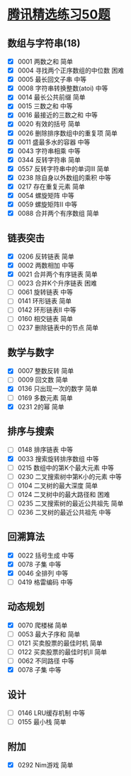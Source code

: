 # [腾讯精选练习50题](https://leetcode-cn.com/leetbook/read/tencent/x6zv4j/)

## 数组与字符串(18)

- [x] 0001 两数之和 简单
- [x] 0004 寻找两个正序数组的中位数 困难
- [x] 0005 最长回文子串 中等
- [x] 0008 字符串转换整数(atoi) 中等
- [x] 0014 最长公共前缀 简单
- [x] 0015 三数之和 中等
- [x] 0016 最接近的三数之和 中等
- [x] 0020 有效的括号 简单
- [x] 0026 删除排序数组中的重复项 简单
- [x] 0011 盛最多水的容器 中等
- [x] 0043 字符串相乘 中等
- [x] 0344 反转字符串 简单
- [x] 0557 反转字符串中的单词III 简单
- [x] 0238 除自身以外数组的乘积 中等
- [x] 0217 存在重复元素 简单
- [x] 0054 螺旋矩阵 中等
- [x] 0059 螺旋矩阵II 中等
- [x] 0088 合并两个有序数组 简单

## 链表突击

- [x] 0206 反转链表 简单
- [x] 0002 两数相加 中等
- [x] 0021 合并两个有序链表 简单
- [ ] 0023 合并K个升序链表 困难
- [ ] 0061 旋转链表 中等
- [ ] 0141 环形链表 简单
- [ ] 0142 环形链表II 中等
- [ ] 0160 相交链表 简单
- [ ] 0237 删除链表中的节点 简单

## 数学与数字

- [x] 0007 整数反转 简单
- [ ] 0009 回文数 简单
- [x] 0136 只出现一次的数字 简单
- [ ] 0169 多数元素 简单
- [x] 0231 2的幂 简单

## 排序与搜索

- [ ] 0148 排序链表 中等
- [x] 0033 搜索旋转排序数组 中等
- [ ] 0215 数组中的第K个最大元素 中等
- [ ] 0230 二叉搜索树中第K小的元素 中等
- [ ] 0104 二叉树的最大深度 简单
- [ ] 0124 二叉树中的最大路径和 困难
- [ ] 0235 二叉搜索树的最近公共祖先 简单
- [ ] 0236 二叉树的最近公共祖先 中等

## 回溯算法

- [x] 0022 括号生成 中等
- [x] 0078 子集 中等
- [x] 0046 全排列 中等
- [ ] 0419 格雷编码 中等

## 动态规划

- [x] 0070 爬楼梯 简单
- [ ] 0053 最大子序和 简单
- [ ] 0121 买卖股票的最佳时机 简单
- [ ] 0122 买卖股票的最佳时机II 简单
- [ ] 0062 不同路径 中等
- [x] 0078 子集 中等

## 设计

- [ ] 0146 LRU缓存机制 中等
- [ ] 0155 最小栈 简单

## 附加

- [x] 0292 Nim游戏 简单
